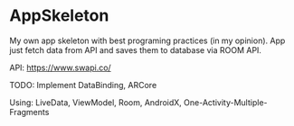 # AppSkeleton
My own app skeleton with best programing practices (in my opinion). App just fetch data from API and saves them to database via ROOM API.
  
  
API: https://www.swapi.co/
  
TODO: Implement DataBinding, ARCore  
  
Using: LiveData, ViewModel, Room, AndroidX, One-Activity-Multiple-Fragments
